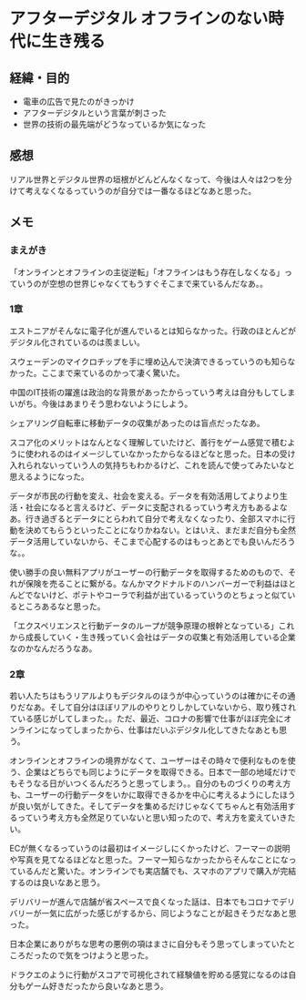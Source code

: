 # アフターデジタル オフラインのない時代に生き残る

## 経緯・目的

- 電車の広告で見たのがきっかけ
- アフターデジタルという言葉が刺さった
- 世界の技術の最先端がどうなっているか気になった

## 感想

リアル世界とデジタル世界の垣根がどんどんなくなって、今後は人々は2つを分けて考えなくなるっていうのが自分では一番なるほどなあと思った。

## メモ

### まえがき

「オンラインとオフラインの主従逆転」「オフラインはもう存在しなくなる」っていうのが空想の世界じゃなくてもうすぐそこまで来ているんだなあ。。

### 1章

エストニアがそんなに電子化が進んでいるとは知らなかった。行政のほとんどがデジタル化されているのは羨ましい。

スウェーデンのマイクロチップを手に埋め込んで決済できるっていうのも知らなかった。ここまで来ているのかって凄く驚いた。

中国のIT技術の躍進は政治的な背景があったからっていう考えは自分もしてしまいがち。今後はあまりそう思わないようにしよう。

シェアリング自転車に移動データの収集があったのは盲点だったなあ。

スコア化のメリットはなんとなく理解していたけど、善行をゲーム感覚で積むように使われるのはイメージしていなかったからなるほどなと思った。日本の受け入れられないっていう人の気持ちもわかるけど、これを読んで使ってみたいなと思えるようになった。

データが市民の行動を変え、社会を変える。データを有効活用してよりより生活・社会になると言えるけど、データに支配されるっていう考え方もあるよなあ。行き過ぎるとデータにとらわれて自分で考えなくなったり、全部スマホに行動を決めてもらうといったことになりかねない。とはいえ、まだまだ自分も全然データ活用していないから、そこまで心配するのはもっとあとでも良いんだろうな。。

使い勝手の良い無料アプリがユーザーの行動データを取得するためのもので、それが保険を売ることに繋がる。なんかマクドナルドのハンバーガーで利益はほとんどでないけど、ポテトやコーラで利益が出ているっていうのとちょっと似ているところあるなと思った。

「エクスペリエンスと行動データのループが競争原理の根幹となっている」これから成長していく・生き残っていく会社はデータの収集と有効活用している企業なのかなんだろうなあ。

### 2章

若い人たちはもうリアルよりもデジタルのほうが中心っていうのは確かにその通りだなあ。そして自分はほぼリアルのやりとりしかしていないから、取り残されている感じがしてしまった。。ただ、最近、コロナの影響で仕事がほぼ完全にオンラインになってしまったから、仕事はだいぶデジタル化してきたなあとも思う。

オンラインとオフラインの境界がなくて、ユーザーはその時々で便利なものを使う、企業はどちらでも同じようにデータを取得できる。日本で一部の地域だけでもそうなる日がいつくるんだろうと思ってしまう。。自分のものづくりの考え方も、ユーザーの行動データをいかに取得できるかを中心に考えるようにしたほうが良い気がしてきた。そしてデータを集めるだけじゃなくてちゃんと有効活用するっていう考え方も全然足りていないと思い知ったので、考え方を変えていきたい。

ECが無くなるっていうのは最初はイメージしにくかったけど、フーマーの説明や写真を見てなるほどなと思った。フーマー知らなかったからそんなことになっているんだと驚いた。オンラインでも実店舗でも、スマホのアプリで購入が完結するのは良いなあと思う。

デリバリーが進んで店舗が省スペースで良くなった話は、日本でもコロナでデリバリーが一気に広がった感じがするから、同じようなことが起きそうだなあと思った。

日本企業にありがちな思考の悪例の項はまさに自分もそう思ってしまっていたところだったので気をつけようと思った。

ドラクエのように行動がスコアで可視化されて経験値を貯める感覚になるのは自分もゲーム好きだったから良いなあと思う。
